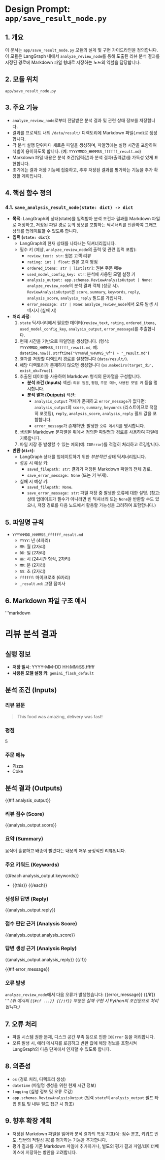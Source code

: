 # Design Prompt: `app/save_result_node.py`

## 1. 개요
이 문서는 `app/save_result_node.py` 모듈의 설계 및 구현 가이드라인을 정의합니다. 이 모듈은 LangGraph 내에서 `analyze_review_node`를 통해 도출된 리뷰 분석 결과를 지정된 경로에 Markdown 파일 형태로 저장하는 노드의 역할을 담당합니다.

## 2. 모듈 위치
`app/save_result_node.py`

## 3. 주요 기능
-   `analyze_review_node`로부터 전달받은 분석 결과 및 관련 상태 정보를 저장합니다.
-   결과를 프로젝트 내의 `/data/result/` 디렉토리에 Markdown 파일(.md)로 생성합니다.
-   각 분석 실행 단위마다 새로운 파일을 생성하며, 파일명에는 실행 시간을 포함하여 식별이 용이하도록 합니다. (예: `YYYYMMDD_HHMMSS_ffffff_result.md`)
-   Markdown 파일 내용은 분석 조건(입력값)과 분석 결과(출력값)를 가독성 있게 표현합니다.
-   초기에는 결과 저장 기능에 집중하고, 추후 저장된 결과를 평가하는 기능을 추가 확장할 계획입니다.

## 4. 핵심 함수 정의

### 4.1. `save_analysis_result_node(state: dict) -> dict`

-   **목적**: LangGraph의 상태(state)를 입력받아 분석 조건과 결과를 Markdown 파일로 저장하고, 저장된 파일 경로 등의 정보를 포함하는 딕셔너리를 반환하여 그래프 상태를 업데이트할 수 있도록 합니다.
-   **입력 (`state: dict`)**:
    -   LangGraph의 현재 상태를 나타내는 딕셔너리입니다.
    -   필수 키 (예상, `analyze_review_node`의 출력 및 관련 입력 포함):
        -   `review_text: str`: 원본 고객 리뷰
        -   `rating: int | float`: 원본 고객 평점
        -   `ordered_items: str | list[str]`: 원본 주문 메뉴
        -   `used_model_config_key: str`: 분석에 사용된 모델 설정 키
        -   `analysis_output: app.schemas.ReviewAnalysisOutput | None`: `analyze_review_node`의 분석 결과 객체 (성공 시). `ReviewAnalysisOutput`은 `score`, `summary`, `keywords`, `reply`, `analysis_score`, `analysis_reply` 필드를 가집니다.
        -   `error_message: str | None`: `analyze_review_node`에서 오류 발생 시 메시지 (실패 시)
-   **처리 과정**:
    1.  `state` 딕셔너리에서 필요한 데이터(`review_text`, `rating`, `ordered_items`, `used_model_config_key`, `analysis_output`, `error_message`)를 추출합니다.
    2.  현재 시간을 기반으로 파일명을 생성합니다. (형식: `YYYYMMDD_HHMMSS_ffffff_result.md`, 예: `datetime.now().strftime("%Y%m%d_%H%M%S_%f") + "_result.md"`)
    3.  결과를 저장할 디렉토리 경로를 설정합니다 (`data/result/`).
    4.  해당 디렉토리가 존재하지 않으면 생성합니다 (`os.makedirs(target_dir, exist_ok=True)`).
    5.  추출된 데이터를 사용하여 Markdown 형식의 문자열을 구성합니다.
        -   **분석 조건 (Inputs)** 섹션: `리뷰 원문`, `평점`, `주문 메뉴`, `사용된 모델 키` 등을 명시합니다.
        -   **분석 결과 (Outputs)** 섹션:
            -   `analysis_output` 객체가 존재하고 `error_message`가 없다면: `analysis_output`의 `score`, `summary`, `keywords` (리스트이므로 적절히 포맷팅), `reply`, `analysis_score`, `analysis_reply` 필드 값을 포함합니다.
            -   `error_message`가 존재하면: 발생한 `오류 메시지`를 명시합니다.
    6.  생성된 Markdown 문자열을 위에서 정의한 파일명과 경로를 사용하여 파일에 기록합니다.
    7.  파일 저장 중 발생할 수 있는 예외(예: `IOError`)를 적절히 처리하고 로깅합니다.
-   **반환 (`dict`)**:
    -   LangGraph 상태를 업데이트하기 위한 _부분적인_ 상태 딕셔너리입니다.
    -   성공 시 예상 키:
        -   `saved_filepath: str`: 결과가 저장된 Markdown 파일의 전체 경로.
        -   `save_error_message: None` (또는 키 부재).
    -   실패 시 예상 키:
        -   `saved_filepath: None`.
        -   `save_error_message: str`: 파일 저장 중 발생한 오류에 대한 설명.
    (참고: 상태 업데이트가 필수가 아니라면 빈 딕셔너리 또는 `None`을 반환할 수도 있으나, 저장 경로를 다음 노드에서 활용할 가능성을 고려하여 포함합니다.)

## 5. 파일명 규칙
-   `YYYYMMDD_HHMMSS_ffffff_result.md`
    -   `YYYY`: 년 (4자리)
    -   `MM`: 월 (2자리)
    -   `DD`: 일 (2자리)
    -   `HH`: 시 (24시간 형식, 2자리)
    -   `MM`: 분 (2자리)
    -   `SS`: 초 (2자리)
    -   `ffffff`: 마이크로초 (6자리)
    -   `_result.md`: 고정 접미사

## 6. Markdown 파일 구조 예시

'''markdown
# 리뷰 분석 결과

## 실행 정보
- **저장 일시**: YYYY-MM-DD HH:MM:SS.ffffff
- **사용된 모델 설정 키**: `gemini_flash_default`

## 분석 조건 (Inputs)

### 리뷰 원문
> This food was amazing, delivery was fast!

### 평점
5

### 주문 메뉴
- Pizza
- Coke

## 분석 결과 (Outputs)

{{#if analysis_output}}
### 리뷰 점수 (Score)
{{analysis_output.score}}

### 요약 (Summary)
음식이 훌륭하고 배송이 빨랐다는 내용의 매우 긍정적인 리뷰입니다.

### 주요 키워드 (Keywords)
{{#each analysis_output.keywords}}
- {{this}}
{{/each}}

### 생성된 답변 (Reply)
{{analysis_output.reply}}

### 점수 판단 근거 (Analysis Score)
{{analysis_output.analysis_score}}

### 답변 생성 근거 (Analysis Reply)
{{analysis_output.analysis_reply}}
{{/if}}

{{#if error_message}}
### 오류 발생
`analyze_review_node`에서 다음 오류가 발생했습니다: {{error_message}}
{{/if}}
'''
*(위 예시의 `{{#if ...}} {{/if}}` 부분은 실제 구현 시 Python의 조건문으로 처리됩니다.)*

## 7. 오류 처리
-   파일 시스템 권한 문제, 디스크 공간 부족 등으로 인한 `IOError` 등을 처리합니다.
-   오류 발생 시, 에러 메시지를 로깅하고 반환 값에 해당 정보를 포함시켜 LangGraph의 다음 단계에서 인지할 수 있도록 합니다.

## 8. 의존성
-   `os` (경로 처리, 디렉토리 생성)
-   `datetime` (파일명 생성을 위한 현재 시간 정보)
-   `logging` (실행 정보 및 오류 로깅)
-   `app.schemas.ReviewAnalysisOutput` (입력 `state`의 `analysis_output` 필드 타입 힌트 및 내부 필드 접근 시 참조)

## 9. 향후 확장 계획
-   저장된 Markdown 파일을 읽어와 분석 결과의 특정 지표(예: 점수 분포, 키워드 빈도, 답변의 적절성 등)를 평가하는 기능을 추가합니다.
-   평가 결과를 기존 Markdown 파일에 추가하거나, 별도의 평가 결과 파일/데이터베이스에 저장하는 방안을 고려합니다. 